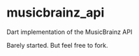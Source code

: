 # musicbrainz_api
 Dart implementation of the MusicBrainz API

Barely started. But feel free to fork.
